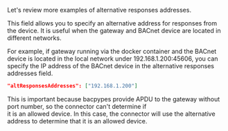 Let's review more examples of alternative responses addresses.

This field allows you to specify an alternative address for responses from the device.
It is useful when the gateway and BACnet device are located in different networks.

For example, if gateway running via the docker container and the BACnet device is located in the local network under 
192.168.1.200:45606, you can specify the IP address of the BACnet device in the alternative responses addresses field.
```json
"altResponsesAddresses": ["192.168.1.200"]
```

This is important because bacpypes provide APDU to the gateway without port number, so the connector can't determine if  
it is an allowed device. In this case, the connector will use the alternative address to determine that it is an allowed 
device.
